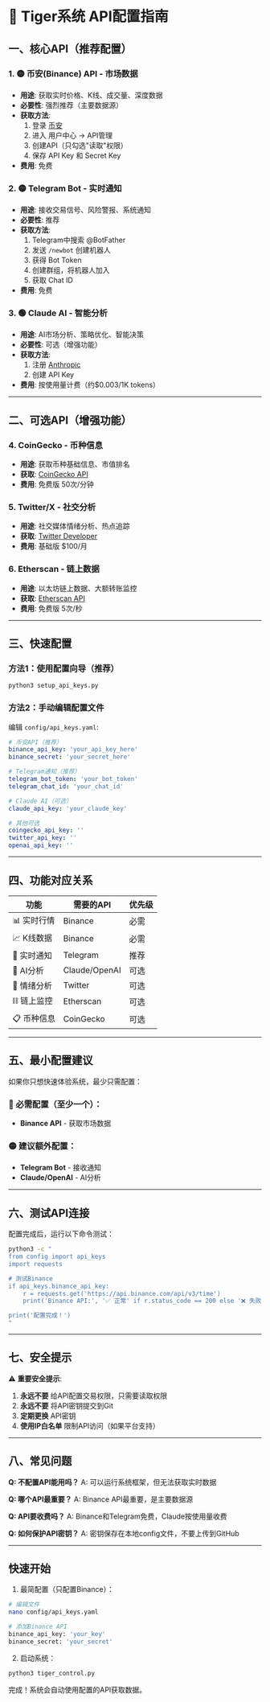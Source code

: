 # 🔑 Tiger系统 API配置指南

## 一、核心API（推荐配置）

### 1. 🟡 **币安(Binance) API** - 市场数据
- **用途**: 获取实时价格、K线、成交量、深度数据
- **必要性**: 强烈推荐（主要数据源）
- **获取方法**:
  1. 登录 [币安](https://www.binance.com)
  2. 进入 用户中心 → API管理
  3. 创建API（只勾选"读取"权限）
  4. 保存 API Key 和 Secret Key
- **费用**: 免费

### 2. 🟡 **Telegram Bot** - 实时通知
- **用途**: 接收交易信号、风险警报、系统通知
- **必要性**: 推荐
- **获取方法**:
  1. Telegram中搜索 @BotFather
  2. 发送 `/newbot` 创建机器人
  3. 获得 Bot Token
  4. 创建群组，将机器人加入
  5. 获取 Chat ID
- **费用**: 免费

### 3. 🟢 **Claude AI** - 智能分析
- **用途**: AI市场分析、策略优化、智能决策
- **必要性**: 可选（增强功能）
- **获取方法**:
  1. 注册 [Anthropic](https://console.anthropic.com)
  2. 创建 API Key
- **费用**: 按使用量计费（约$0.003/1K tokens）

---

## 二、可选API（增强功能）

### 4. **CoinGecko** - 币种信息
- **用途**: 获取币种基础信息、市值排名
- **获取**: [CoinGecko API](https://www.coingecko.com/api)
- **费用**: 免费版 50次/分钟

### 5. **Twitter/X** - 社交分析
- **用途**: 社交媒体情绪分析、热点追踪
- **获取**: [Twitter Developer](https://developer.twitter.com)
- **费用**: 基础版 $100/月

### 6. **Etherscan** - 链上数据
- **用途**: 以太坊链上数据、大额转账监控
- **获取**: [Etherscan API](https://etherscan.io/apis)
- **费用**: 免费版 5次/秒

---

## 三、快速配置

### 方法1：使用配置向导（推荐）
```bash
python3 setup_api_keys.py
```

### 方法2：手动编辑配置文件
编辑 `config/api_keys.yaml`:
```yaml
# 币安API（推荐）
binance_api_key: 'your_api_key_here'
binance_secret: 'your_secret_here'

# Telegram通知（推荐）
telegram_bot_token: 'your_bot_token'
telegram_chat_id: 'your_chat_id'

# Claude AI（可选）
claude_api_key: 'your_claude_key'

# 其他可选
coingecko_api_key: ''
twitter_api_key: ''
openai_api_key: ''
```

---

## 四、功能对应关系

| 功能 | 需要的API | 优先级 |
|------|-----------|--------|
| 📊 实时行情 | Binance | 必需 |
| 📈 K线数据 | Binance | 必需 |
| 🔔 实时通知 | Telegram | 推荐 |
| 🤖 AI分析 | Claude/OpenAI | 可选 |
| 💬 情绪分析 | Twitter | 可选 |
| ⛓️ 链上监控 | Etherscan | 可选 |
| 📋 币种信息 | CoinGecko | 可选 |

---

## 五、最小配置建议

如果你只想快速体验系统，最少只需配置：

### 🔴 必需配置（至少一个）：
- **Binance API** - 获取市场数据

### 🟡 建议额外配置：
- **Telegram Bot** - 接收通知
- **Claude/OpenAI** - AI分析

---

## 六、测试API连接

配置完成后，运行以下命令测试：
```bash
python3 -c "
from config import api_keys
import requests

# 测试Binance
if api_keys.binance_api_key:
    r = requests.get('https://api.binance.com/api/v3/time')
    print('Binance API:', '✅ 正常' if r.status_code == 200 else '❌ 失败')

print('配置完成！')
"
```

---

## 七、安全提示

⚠️ **重要安全提示**:
1. **永远不要** 给API配置交易权限，只需要读取权限
2. **永远不要** 将API密钥提交到Git
3. **定期更换** API密钥
4. **使用IP白名单** 限制API访问（如果平台支持）

---

## 八、常见问题

**Q: 不配置API能用吗？**
A: 可以运行系统框架，但无法获取实时数据

**Q: 哪个API最重要？**
A: Binance API最重要，是主要数据源

**Q: API要收费吗？**
A: Binance和Telegram免费，Claude按使用量收费

**Q: 如何保护API密钥？**
A: 密钥保存在本地config文件，不要上传到GitHub

---

## 快速开始

1. 最简配置（只配置Binance）：
```bash
# 编辑文件
nano config/api_keys.yaml

# 添加Binance API
binance_api_key: 'your_key'
binance_secret: 'your_secret'
```

2. 启动系统：
```bash
python3 tiger_control.py
```

完成！系统会自动使用配置的API获取数据。